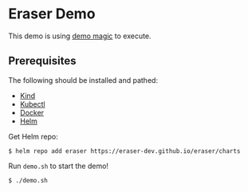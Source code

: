 # Eraser Demo
This demo is using [demo magic](https://github.com/paxtonhare/demo-magic) to execute. 

## Prerequisites
The following should be installed and pathed:
- [Kind](https://kind.sigs.k8s.io/docs/user/quick-start/)
- [Kubectl](https://kubernetes.io/docs/reference/kubectl/)
- [Docker](https://www.docker.com/)
- [Helm](https://helm.sh/docs/intro/install/)

Get Helm repo:
```
$ helm repo add eraser https://eraser-dev.github.io/eraser/charts
```

Run `demo.sh` to start the demo!
```
$ ./demo.sh
```

